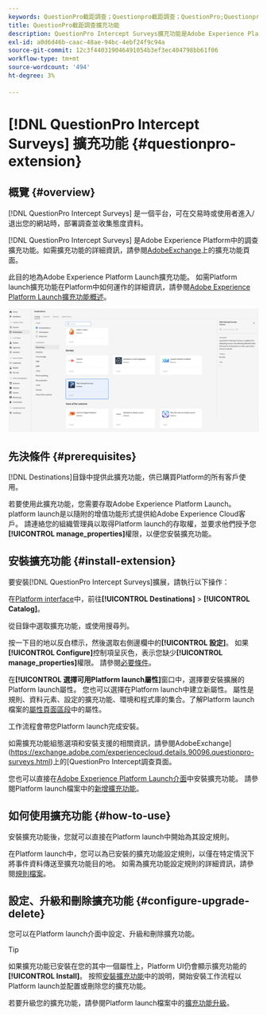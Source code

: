 ```yaml
---
keywords: QuestionPro截距調查；Questionpro截距調查；QuestionPro;Questionpro
title: QuestionPro截距調查擴充功能
description: QuestionPro Intercept Surveys擴充功能是Adobe Experience Platform中的調查目的地。 如需擴充功能的詳細資訊，請參閱Exchange上的擴充功能頁面。
exl-id: a0d6d46b-caac-48ae-94bc-4ebf24f9c94a
source-git-commit: 12c3f440319046491054b3ef3ec404798bb61f06
workflow-type: tm+mt
source-wordcount: '494'
ht-degree: 3%

---
```


# [!DNL QuestionPro Intercept Surveys] 擴充功能 {#questionpro-extension}

## 概覽 {#overview}

[!DNL QuestionPro Intercept Surveys] 是一個平台，可在交易時或使用者進入/退出您的網站時，部署調查並收集態度資料。

[!DNL QuestionPro Intercept Surveys] 是Adobe Experience Platform中的調查擴充功能。如需擴充功能的詳細資訊，請參閱[AdobeExchange](https://exchange.adobe.com/experiencecloud.details.90096.questionpro-surveys.html)上的擴充功能頁面。

此目的地為Adobe Experience Platform Launch擴充功能。 如需Platform launch擴充功能在Platform中如何運作的詳細資訊，請參閱[Adobe Experience Platform Launch擴充功能概述](../launch-extensions/overview.md)。

![QuestionPro截距調查擴充功能](../../assets/catalog/survey/web-intercept-surveys/catalog.png)

## 先決條件 {#prerequisites}

[!DNL Destinations]目錄中提供此擴充功能，供已購買Platform的所有客戶使用。

若要使用此擴充功能，您需要存取Adobe Experience Platform Launch。 platform launch是以隨附的增值功能形式提供給Adobe Experience Cloud客戶。 請連絡您的組織管理員以取得Platform launch的存取權，並要求他們授予您&#x200B;**[!UICONTROL manage_properties]**&#x200B;權限，以便您安裝擴充功能。

## 安裝擴充功能 {#install-extension}

要安裝[!DNL QuestionPro Intercept Surveys]擴展，請執行以下操作：

在[Platform interface](http://platform.adobe.com/)中，前往&#x200B;**[!UICONTROL Destinations]** > **[!UICONTROL Catalog]**。

從目錄中選取擴充功能，或使用搜尋列。

按一下目的地以反白標示，然後選取右側邊欄中的&#x200B;**[!UICONTROL 設定]**。 如果&#x200B;**[!UICONTROL Configure]**&#x200B;控制項呈灰色，表示您缺少&#x200B;**[!UICONTROL manage_properties]**&#x200B;權限。 請參閱[必要條件](#prerequisites)。

在&#x200B;**[!UICONTROL 選擇可用Platform launch屬性]**&#x200B;窗口中，選擇要安裝擴展的Platform launch屬性。 您也可以選擇在Platform launch中建立新屬性。 屬性是規則、資料元素、設定的擴充功能、環境和程式庫的集合。了解Platform launch檔案的[屬性頁面區段](../../../tags/ui/administration/companies-and-properties.md#properties-page)中的屬性。

工作流程會帶您Platform launch完成安裝。

如需擴充功能組態選項和安裝支援的相關資訊，請參閱AdobeExchange](https://exchange.adobe.com/experiencecloud.details.90096.questionpro-surveys.html)上的[QuestionPro Intercept調查頁面。

您也可以直接在[Adobe Experience Platform Launch介面](https://launch.adobe.com/tw/)中安裝擴充功能。 請參閱Platform launch檔案中的[新增擴充功能](../../../tags/ui/managing-resources/extensions/overview.md#add-a-new-extension)。

## 如何使用擴充功能 {#how-to-use}

安裝擴充功能後，您就可以直接在Platform launch中開始為其設定規則。

在Platform launch中，您可以為已安裝的擴充功能設定規則，以僅在特定情況下將事件資料傳送至擴充功能目的地。 如需為擴充功能設定規則的詳細資訊，請參閱[規則檔案](../../../tags/ui/managing-resources/rules.md)。

## 設定、升級和刪除擴充功能 {#configure-upgrade-delete}

您可以在Platform launch介面中設定、升級和刪除擴充功能。

>[!TIP]
>
>如果擴充功能已安裝在您的其中一個屬性上，Platform UI仍會顯示擴充功能的&#x200B;**[!UICONTROL Install]**。 按照[安裝擴充功能](#install-extension)中的說明，開始安裝工作流程以Platform launch並配置或刪除您的擴充功能。

若要升級您的擴充功能，請參閱Platform launch檔案中的[擴充功能升級](../../../tags/ui/managing-resources/extensions/extension-upgrade.md)。
